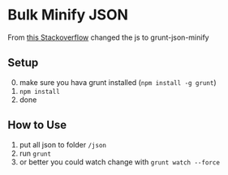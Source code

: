 # Bulk Minify JSON

From [this Stackoverflow](https://stackoverflow.com/questions/17008472/how-to-minify-multiple-javascript-files-in-a-folder-with-uglifyjs) changed the js to grunt-json-minify

## Setup

0. make sure you hava grunt installed (`npm install -g grunt`)
1. `npm install`
2. done

## How to Use

1. put all json to folder `/json`
2. run `grunt`
3. or better you could watch change with `grunt watch --force`
